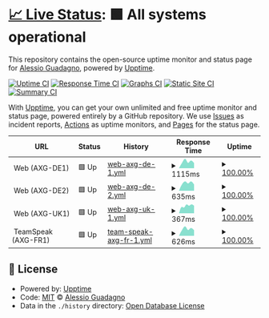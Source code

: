 # [📈 Live Status](https://AlexGuada.github.io/upptime): <!--live status--> **🟩 All systems operational**

This repository contains the open-source uptime monitor and status page for [Alessio Guadagno](https://AlexGuada.github.io/upptime), powered by [Upptime](https://github.com/upptime/upptime).

[![Uptime CI](https://github.com/AlexGuada/upptime/workflows/Uptime%20CI/badge.svg)](https://github.com/AlexGuada/upptime/actions?query=workflow%3A%22Uptime+CI%22)
[![Response Time CI](https://github.com/AlexGuada/upptime/workflows/Response%20Time%20CI/badge.svg)](https://github.com/AlexGuada/upptime/actions?query=workflow%3A%22Response+Time+CI%22)
[![Graphs CI](https://github.com/AlexGuada/upptime/workflows/Graphs%20CI/badge.svg)](https://github.com/AlexGuada/upptime/actions?query=workflow%3A%22Graphs+CI%22)
[![Static Site CI](https://github.com/AlexGuada/upptime/workflows/Static%20Site%20CI/badge.svg)](https://github.com/AlexGuada/upptime/actions?query=workflow%3A%22Static+Site+CI%22)
[![Summary CI](https://github.com/AlexGuada/upptime/workflows/Summary%20CI/badge.svg)](https://github.com/AlexGuada/upptime/actions?query=workflow%3A%22Summary+CI%22)

With [Upptime](https://upptime.js.org), you can get your own unlimited and free uptime monitor and status page, powered entirely by a GitHub repository. We use [Issues](https://github.com/AlexGuada/upptime/issues) as incident reports, [Actions](https://github.com/AlexGuada/upptime/actions) as uptime monitors, and [Pages](https://AlexGuada.github.io/upptime) for the status page.

<!--start: status pages-->
<!-- This summary is generated by Upptime (https://github.com/upptime/upptime) -->
<!-- Do not edit this manually, your changes will be overwritten -->
<!-- prettier-ignore -->
| URL | Status | History | Response Time | Uptime |
| --- | ------ | ------- | ------------- | ------ |
| <img alt="" src="https://favicons.githubusercontent.com/null" height="13"> Web (AXG-DE1) | 🟩 Up | [web-axg-de-1.yml](https://github.com/AlexGuada/upptime/commits/HEAD/history/web-axg-de-1.yml) | <details><summary><img alt="Response time graph" src="./graphs/web-axg-de-1/response-time-week.png" height="20"> 1115ms</summary><br><a href="https://sts.alessio-guadagno.it/history/web-axg-de-1"><img alt="Response time 1115" src="https://img.shields.io/endpoint?url=https%3A%2F%2Fraw.githubusercontent.com%2FAlexGuada%2Fupptime%2FHEAD%2Fapi%2Fweb-axg-de-1%2Fresponse-time.json"></a><br><a href="https://sts.alessio-guadagno.it/history/web-axg-de-1"><img alt="24-hour response time 891" src="https://img.shields.io/endpoint?url=https%3A%2F%2Fraw.githubusercontent.com%2FAlexGuada%2Fupptime%2FHEAD%2Fapi%2Fweb-axg-de-1%2Fresponse-time-day.json"></a><br><a href="https://sts.alessio-guadagno.it/history/web-axg-de-1"><img alt="7-day response time 1115" src="https://img.shields.io/endpoint?url=https%3A%2F%2Fraw.githubusercontent.com%2FAlexGuada%2Fupptime%2FHEAD%2Fapi%2Fweb-axg-de-1%2Fresponse-time-week.json"></a><br><a href="https://sts.alessio-guadagno.it/history/web-axg-de-1"><img alt="30-day response time 1115" src="https://img.shields.io/endpoint?url=https%3A%2F%2Fraw.githubusercontent.com%2FAlexGuada%2Fupptime%2FHEAD%2Fapi%2Fweb-axg-de-1%2Fresponse-time-month.json"></a><br><a href="https://sts.alessio-guadagno.it/history/web-axg-de-1"><img alt="1-year response time 1115" src="https://img.shields.io/endpoint?url=https%3A%2F%2Fraw.githubusercontent.com%2FAlexGuada%2Fupptime%2FHEAD%2Fapi%2Fweb-axg-de-1%2Fresponse-time-year.json"></a></details> | <details><summary><a href="https://sts.alessio-guadagno.it/history/web-axg-de-1">100.00%</a></summary><a href="https://sts.alessio-guadagno.it/history/web-axg-de-1"><img alt="All-time uptime 100.00%" src="https://img.shields.io/endpoint?url=https%3A%2F%2Fraw.githubusercontent.com%2FAlexGuada%2Fupptime%2FHEAD%2Fapi%2Fweb-axg-de-1%2Fuptime.json"></a><br><a href="https://sts.alessio-guadagno.it/history/web-axg-de-1"><img alt="24-hour uptime 100.00%" src="https://img.shields.io/endpoint?url=https%3A%2F%2Fraw.githubusercontent.com%2FAlexGuada%2Fupptime%2FHEAD%2Fapi%2Fweb-axg-de-1%2Fuptime-day.json"></a><br><a href="https://sts.alessio-guadagno.it/history/web-axg-de-1"><img alt="7-day uptime 100.00%" src="https://img.shields.io/endpoint?url=https%3A%2F%2Fraw.githubusercontent.com%2FAlexGuada%2Fupptime%2FHEAD%2Fapi%2Fweb-axg-de-1%2Fuptime-week.json"></a><br><a href="https://sts.alessio-guadagno.it/history/web-axg-de-1"><img alt="30-day uptime 100.00%" src="https://img.shields.io/endpoint?url=https%3A%2F%2Fraw.githubusercontent.com%2FAlexGuada%2Fupptime%2FHEAD%2Fapi%2Fweb-axg-de-1%2Fuptime-month.json"></a><br><a href="https://sts.alessio-guadagno.it/history/web-axg-de-1"><img alt="1-year uptime 100.00%" src="https://img.shields.io/endpoint?url=https%3A%2F%2Fraw.githubusercontent.com%2FAlexGuada%2Fupptime%2FHEAD%2Fapi%2Fweb-axg-de-1%2Fuptime-year.json"></a></details>
| <img alt="" src="https://favicons.githubusercontent.com/null" height="13"> Web (AXG-DE2) | 🟩 Up | [web-axg-de-2.yml](https://github.com/AlexGuada/upptime/commits/HEAD/history/web-axg-de-2.yml) | <details><summary><img alt="Response time graph" src="./graphs/web-axg-de-2/response-time-week.png" height="20"> 635ms</summary><br><a href="https://sts.alessio-guadagno.it/history/web-axg-de-2"><img alt="Response time 635" src="https://img.shields.io/endpoint?url=https%3A%2F%2Fraw.githubusercontent.com%2FAlexGuada%2Fupptime%2FHEAD%2Fapi%2Fweb-axg-de-2%2Fresponse-time.json"></a><br><a href="https://sts.alessio-guadagno.it/history/web-axg-de-2"><img alt="24-hour response time 473" src="https://img.shields.io/endpoint?url=https%3A%2F%2Fraw.githubusercontent.com%2FAlexGuada%2Fupptime%2FHEAD%2Fapi%2Fweb-axg-de-2%2Fresponse-time-day.json"></a><br><a href="https://sts.alessio-guadagno.it/history/web-axg-de-2"><img alt="7-day response time 635" src="https://img.shields.io/endpoint?url=https%3A%2F%2Fraw.githubusercontent.com%2FAlexGuada%2Fupptime%2FHEAD%2Fapi%2Fweb-axg-de-2%2Fresponse-time-week.json"></a><br><a href="https://sts.alessio-guadagno.it/history/web-axg-de-2"><img alt="30-day response time 635" src="https://img.shields.io/endpoint?url=https%3A%2F%2Fraw.githubusercontent.com%2FAlexGuada%2Fupptime%2FHEAD%2Fapi%2Fweb-axg-de-2%2Fresponse-time-month.json"></a><br><a href="https://sts.alessio-guadagno.it/history/web-axg-de-2"><img alt="1-year response time 635" src="https://img.shields.io/endpoint?url=https%3A%2F%2Fraw.githubusercontent.com%2FAlexGuada%2Fupptime%2FHEAD%2Fapi%2Fweb-axg-de-2%2Fresponse-time-year.json"></a></details> | <details><summary><a href="https://sts.alessio-guadagno.it/history/web-axg-de-2">100.00%</a></summary><a href="https://sts.alessio-guadagno.it/history/web-axg-de-2"><img alt="All-time uptime 100.00%" src="https://img.shields.io/endpoint?url=https%3A%2F%2Fraw.githubusercontent.com%2FAlexGuada%2Fupptime%2FHEAD%2Fapi%2Fweb-axg-de-2%2Fuptime.json"></a><br><a href="https://sts.alessio-guadagno.it/history/web-axg-de-2"><img alt="24-hour uptime 100.00%" src="https://img.shields.io/endpoint?url=https%3A%2F%2Fraw.githubusercontent.com%2FAlexGuada%2Fupptime%2FHEAD%2Fapi%2Fweb-axg-de-2%2Fuptime-day.json"></a><br><a href="https://sts.alessio-guadagno.it/history/web-axg-de-2"><img alt="7-day uptime 100.00%" src="https://img.shields.io/endpoint?url=https%3A%2F%2Fraw.githubusercontent.com%2FAlexGuada%2Fupptime%2FHEAD%2Fapi%2Fweb-axg-de-2%2Fuptime-week.json"></a><br><a href="https://sts.alessio-guadagno.it/history/web-axg-de-2"><img alt="30-day uptime 100.00%" src="https://img.shields.io/endpoint?url=https%3A%2F%2Fraw.githubusercontent.com%2FAlexGuada%2Fupptime%2FHEAD%2Fapi%2Fweb-axg-de-2%2Fuptime-month.json"></a><br><a href="https://sts.alessio-guadagno.it/history/web-axg-de-2"><img alt="1-year uptime 100.00%" src="https://img.shields.io/endpoint?url=https%3A%2F%2Fraw.githubusercontent.com%2FAlexGuada%2Fupptime%2FHEAD%2Fapi%2Fweb-axg-de-2%2Fuptime-year.json"></a></details>
| <img alt="" src="https://favicons.githubusercontent.com/null" height="13"> Web (AXG-UK1) | 🟩 Up | [web-axg-uk-1.yml](https://github.com/AlexGuada/upptime/commits/HEAD/history/web-axg-uk-1.yml) | <details><summary><img alt="Response time graph" src="./graphs/web-axg-uk-1/response-time-week.png" height="20"> 367ms</summary><br><a href="https://sts.alessio-guadagno.it/history/web-axg-uk-1"><img alt="Response time 367" src="https://img.shields.io/endpoint?url=https%3A%2F%2Fraw.githubusercontent.com%2FAlexGuada%2Fupptime%2FHEAD%2Fapi%2Fweb-axg-uk-1%2Fresponse-time.json"></a><br><a href="https://sts.alessio-guadagno.it/history/web-axg-uk-1"><img alt="24-hour response time 367" src="https://img.shields.io/endpoint?url=https%3A%2F%2Fraw.githubusercontent.com%2FAlexGuada%2Fupptime%2FHEAD%2Fapi%2Fweb-axg-uk-1%2Fresponse-time-day.json"></a><br><a href="https://sts.alessio-guadagno.it/history/web-axg-uk-1"><img alt="7-day response time 367" src="https://img.shields.io/endpoint?url=https%3A%2F%2Fraw.githubusercontent.com%2FAlexGuada%2Fupptime%2FHEAD%2Fapi%2Fweb-axg-uk-1%2Fresponse-time-week.json"></a><br><a href="https://sts.alessio-guadagno.it/history/web-axg-uk-1"><img alt="30-day response time 367" src="https://img.shields.io/endpoint?url=https%3A%2F%2Fraw.githubusercontent.com%2FAlexGuada%2Fupptime%2FHEAD%2Fapi%2Fweb-axg-uk-1%2Fresponse-time-month.json"></a><br><a href="https://sts.alessio-guadagno.it/history/web-axg-uk-1"><img alt="1-year response time 367" src="https://img.shields.io/endpoint?url=https%3A%2F%2Fraw.githubusercontent.com%2FAlexGuada%2Fupptime%2FHEAD%2Fapi%2Fweb-axg-uk-1%2Fresponse-time-year.json"></a></details> | <details><summary><a href="https://sts.alessio-guadagno.it/history/web-axg-uk-1">100.00%</a></summary><a href="https://sts.alessio-guadagno.it/history/web-axg-uk-1"><img alt="All-time uptime 100.00%" src="https://img.shields.io/endpoint?url=https%3A%2F%2Fraw.githubusercontent.com%2FAlexGuada%2Fupptime%2FHEAD%2Fapi%2Fweb-axg-uk-1%2Fuptime.json"></a><br><a href="https://sts.alessio-guadagno.it/history/web-axg-uk-1"><img alt="24-hour uptime 100.00%" src="https://img.shields.io/endpoint?url=https%3A%2F%2Fraw.githubusercontent.com%2FAlexGuada%2Fupptime%2FHEAD%2Fapi%2Fweb-axg-uk-1%2Fuptime-day.json"></a><br><a href="https://sts.alessio-guadagno.it/history/web-axg-uk-1"><img alt="7-day uptime 100.00%" src="https://img.shields.io/endpoint?url=https%3A%2F%2Fraw.githubusercontent.com%2FAlexGuada%2Fupptime%2FHEAD%2Fapi%2Fweb-axg-uk-1%2Fuptime-week.json"></a><br><a href="https://sts.alessio-guadagno.it/history/web-axg-uk-1"><img alt="30-day uptime 100.00%" src="https://img.shields.io/endpoint?url=https%3A%2F%2Fraw.githubusercontent.com%2FAlexGuada%2Fupptime%2FHEAD%2Fapi%2Fweb-axg-uk-1%2Fuptime-month.json"></a><br><a href="https://sts.alessio-guadagno.it/history/web-axg-uk-1"><img alt="1-year uptime 100.00%" src="https://img.shields.io/endpoint?url=https%3A%2F%2Fraw.githubusercontent.com%2FAlexGuada%2Fupptime%2FHEAD%2Fapi%2Fweb-axg-uk-1%2Fuptime-year.json"></a></details>
| <img alt="" src="https://favicons.githubusercontent.com/null" height="13"> TeamSpeak (AXG-FR1) | 🟩 Up | [team-speak-axg-fr-1.yml](https://github.com/AlexGuada/upptime/commits/HEAD/history/team-speak-axg-fr-1.yml) | <details><summary><img alt="Response time graph" src="./graphs/team-speak-axg-fr-1/response-time-week.png" height="20"> 626ms</summary><br><a href="https://sts.alessio-guadagno.it/history/team-speak-axg-fr-1"><img alt="Response time 626" src="https://img.shields.io/endpoint?url=https%3A%2F%2Fraw.githubusercontent.com%2FAlexGuada%2Fupptime%2FHEAD%2Fapi%2Fteam-speak-axg-fr-1%2Fresponse-time.json"></a><br><a href="https://sts.alessio-guadagno.it/history/team-speak-axg-fr-1"><img alt="24-hour response time 470" src="https://img.shields.io/endpoint?url=https%3A%2F%2Fraw.githubusercontent.com%2FAlexGuada%2Fupptime%2FHEAD%2Fapi%2Fteam-speak-axg-fr-1%2Fresponse-time-day.json"></a><br><a href="https://sts.alessio-guadagno.it/history/team-speak-axg-fr-1"><img alt="7-day response time 626" src="https://img.shields.io/endpoint?url=https%3A%2F%2Fraw.githubusercontent.com%2FAlexGuada%2Fupptime%2FHEAD%2Fapi%2Fteam-speak-axg-fr-1%2Fresponse-time-week.json"></a><br><a href="https://sts.alessio-guadagno.it/history/team-speak-axg-fr-1"><img alt="30-day response time 626" src="https://img.shields.io/endpoint?url=https%3A%2F%2Fraw.githubusercontent.com%2FAlexGuada%2Fupptime%2FHEAD%2Fapi%2Fteam-speak-axg-fr-1%2Fresponse-time-month.json"></a><br><a href="https://sts.alessio-guadagno.it/history/team-speak-axg-fr-1"><img alt="1-year response time 626" src="https://img.shields.io/endpoint?url=https%3A%2F%2Fraw.githubusercontent.com%2FAlexGuada%2Fupptime%2FHEAD%2Fapi%2Fteam-speak-axg-fr-1%2Fresponse-time-year.json"></a></details> | <details><summary><a href="https://sts.alessio-guadagno.it/history/team-speak-axg-fr-1">100.00%</a></summary><a href="https://sts.alessio-guadagno.it/history/team-speak-axg-fr-1"><img alt="All-time uptime 100.00%" src="https://img.shields.io/endpoint?url=https%3A%2F%2Fraw.githubusercontent.com%2FAlexGuada%2Fupptime%2FHEAD%2Fapi%2Fteam-speak-axg-fr-1%2Fuptime.json"></a><br><a href="https://sts.alessio-guadagno.it/history/team-speak-axg-fr-1"><img alt="24-hour uptime 100.00%" src="https://img.shields.io/endpoint?url=https%3A%2F%2Fraw.githubusercontent.com%2FAlexGuada%2Fupptime%2FHEAD%2Fapi%2Fteam-speak-axg-fr-1%2Fuptime-day.json"></a><br><a href="https://sts.alessio-guadagno.it/history/team-speak-axg-fr-1"><img alt="7-day uptime 100.00%" src="https://img.shields.io/endpoint?url=https%3A%2F%2Fraw.githubusercontent.com%2FAlexGuada%2Fupptime%2FHEAD%2Fapi%2Fteam-speak-axg-fr-1%2Fuptime-week.json"></a><br><a href="https://sts.alessio-guadagno.it/history/team-speak-axg-fr-1"><img alt="30-day uptime 100.00%" src="https://img.shields.io/endpoint?url=https%3A%2F%2Fraw.githubusercontent.com%2FAlexGuada%2Fupptime%2FHEAD%2Fapi%2Fteam-speak-axg-fr-1%2Fuptime-month.json"></a><br><a href="https://sts.alessio-guadagno.it/history/team-speak-axg-fr-1"><img alt="1-year uptime 100.00%" src="https://img.shields.io/endpoint?url=https%3A%2F%2Fraw.githubusercontent.com%2FAlexGuada%2Fupptime%2FHEAD%2Fapi%2Fteam-speak-axg-fr-1%2Fuptime-year.json"></a></details>

<!--end: status pages-->

## 📄 License

- Powered by: [Upptime](https://github.com/upptime/upptime)
- Code: [MIT](./LICENSE) © [Alessio Guadagno](https://AlexGuada.github.io/upptime)
- Data in the `./history` directory: [Open Database License](https://opendatacommons.org/licenses/odbl/1-0/)

